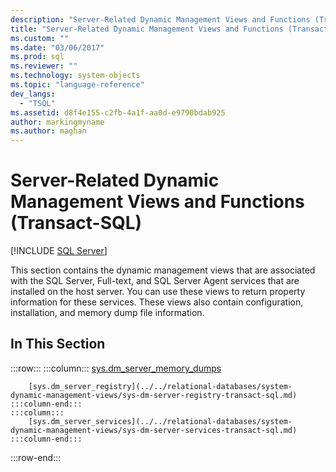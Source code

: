 ```yaml
---
description: "Server-Related Dynamic Management Views and Functions (Transact-SQL)"
title: "Server-Related Dynamic Management Views and Functions (Transact-SQL) | Microsoft Docs"
ms.custom: ""
ms.date: "03/06/2017"
ms.prod: sql
ms.reviewer: ""
ms.technology: system-objects
ms.topic: "language-reference"
dev_langs: 
  - "TSQL"
ms.assetid: d8f4e155-c2fb-4a1f-aa0d-e9790bdab925
author: markingmyname
ms.author: maghan
---
```

# Server-Related Dynamic Management Views and Functions (Transact-SQL)
[!INCLUDE [SQL Server](../../includes/applies-to-version/sqlserver.md)]

  This section contains the dynamic management views that are associated with the SQL Server, Full-text, and SQL Server Agent services that are installed on the host server. You can use these views to return property information for these services. These views also contain configuration, installation, and memory dump file information.  
  
## In This Section  

:::row:::
    :::column:::
        [sys.dm_server_memory_dumps](../../relational-databases/system-dynamic-management-views/sys-dm-server-memory-dumps-transact-sql.md)

        [sys.dm_server_registry](../../relational-databases/system-dynamic-management-views/sys-dm-server-registry-transact-sql.md)
    :::column-end:::
    :::column:::
        [sys.dm_server_services](../../relational-databases/system-dynamic-management-views/sys-dm-server-services-transact-sql.md)
    :::column-end:::
:::row-end:::

